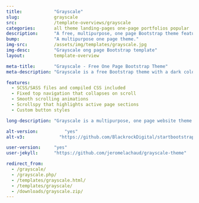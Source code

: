 ```yaml
---
title:            "Grayscale"
slug:             grayscale
src:              /template-overviews/grayscale
categories:       all theme landing-pages one-page portfolios popular
description:      "A free, multipurpose, one page Bootstrap theme featuring a dark color scheme and smooth scrolling animations."
bump:             "A multipurpose one page theme."
img-src:          /assets/img/templates/grayscale.jpg
img-desc:         "Grayscale ong page Bootstrap template"
layout:           template-overview

meta-title:       "Grayscale - Free One Page Bootstrap Theme"
meta-description: "Grayscale is a free Bootstrap theme with a dark color scheme, smooth scrolling page animations, and a collapsing top navigation bar. It works great for portfolios, businesses, and more!"

features:
  - SCSS/SASS files and compiled CSS included
  - Fixed top navigation that collapses on scroll
  - Smooth scrolling animations
  - Scrollspy that highlights active page sections
  - Custom button styles

long-description: "Grayscale is a multipurpose, one page website theme featuring a dark layout along with smooth scrolling page animations."

alt-version:		  "yes"
alt-v3:		        "https://github.com/BlackrockDigital/startbootstrap-grayscale/archive/v3.3.7+1.zip"

user-version:     "yes"
user-jekyll:      "https://github.com/jeromelachaud/grayscale-theme"

redirect_from:
  - /grayscale/
  - /grayscale.php/
  - /templates/grayscale.html/
  - /templates/grayscale/
  - /downloads/grayscale.zip/
---
```

